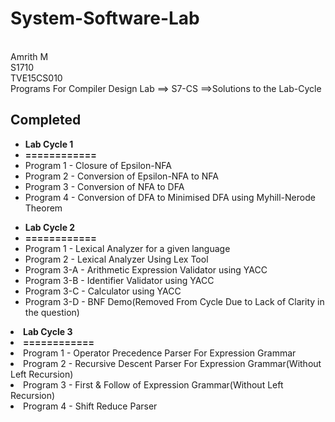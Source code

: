 # System-Software-Lab
<br>Amrith M
<br>S1710
<br>TVE15CS010
<br>Programs For Compiler Design Lab ==> S7-CS ==>Solutions to the Lab-Cycle 
<br>
<h2>Completed</h2>
<ul>
<li><b>Lab Cycle 1</b></li>
<li><b>============</b></li>

  <li>Program 1 - Closure of Epsilon-NFA</li>
  <li>Program 2 -  Conversion of Epsilon-NFA to NFA</li>
  <li>Program 3 - Conversion of NFA to DFA</li>
  <li>Program 4 - Conversion of DFA to Minimised DFA using Myhill-Nerode Theorem</li>
</ul>
<ul>
<li><b>Lab Cycle 2</b></li>
<li><b>============</b></li>

  <li>Program 1   - Lexical Analyzer for a given language</li>
  <li>Program 2   -  Lexical Analyzer Using Lex Tool</li>
  <li>Program 3-A - Arithmetic Expression Validator using YACC</li>
  <li>Program 3-B - Identifier Validator using YACC</li>
  <li>Program 3-C - Calculator using YACC</li>
  <li>Program 3-D - BNF Demo(Removed From Cycle Due to Lack of Clarity in the question) </li>
</ul>
<li><b>Lab Cycle 3</b></li>
<li><b>============</b></li>

  <li>Program 1   - Operator Precedence Parser For Expression Grammar</li>
  <li>Program 2   - Recursive Descent Parser For Expression Grammar(Without Left Recursion)</li>
  <li>Program 3   - First & Follow of Expression Grammar(Without Left Recursion)</li>
  <li>Program 4   - Shift Reduce Parser</li>

</ul>